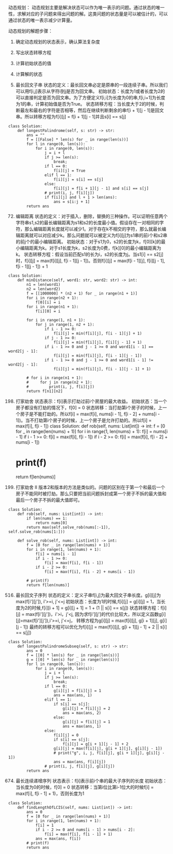 动态规划：
动态规划主要是解决状态可以作为唯一表示的问题。通过状态的唯一性，求解对应的子问题来得出问题的解。这类问题的状态量是可以被估计的，可以通过状态的唯一表示减少计算量。

动态规划的解题步骤：
1. 确定动态规划的状态表示，确认算法复杂度
2. 写出状态转移方程
3. 计算初始状态的值
4. 计算解的状态

5. 最长回文子串
状态的定义：最长回文串必定是原串的一段连续子串。所以我们可以用f[i,j]表示从字符i到j是否为回文串。
初始状态：长度为1或者长度为2的可以直接判定是否为回文串。为了方便定义f[i,i]为长度为0的串,f[i,i+1]为长度为1的串，计算初始值是否为True。
状态转移方程：当长度大于2的时候，判断最左和最右的字符是否相等，然后在继续判断剩余的串f[i + 1][j - 1]是回文串。所以转移方程为f[i][j] = f[i + 1][j - 1]并且s[i] == s[j]

```text
class Solution:
    def longestPalindrome(self, s: str) -> str:
        ans = ""
        f = [[False] * len(s) for _ in range(len(s))]
        for l in range(0, len(s)):
            for i in range(0, len(s)):
                j = i + l
                if j >= len(s):
                    break;
                if l == 0:
                    f[i][j] = True
                elif l == 1:
                    f[i][j] = s[i] == s[j]
                else:
                    f[i][j] = f[i + 1][j - 1] and s[i] == s[j]
                # print(i, j, f[i][j])  
                if f[i][j] and l + 1 > len(ans):
                    ans = s[i:j + 1]
        return ans
```

72. 编辑距离
状态的定义：对于插入，删除，替换的三种操作。可以证明任意两个字符串s1,s2的最长编辑距离为s1和s2的长度最小值。假设存在一对相同的字符，那么编辑距离长度就可以减少1。对于存在k不相交的字符，那么就最长编辑距离就可以对应减少k。那么问题就可以被定义为f[i][j]为s1串的前i个和s2串的前j个的最小编辑距离。
初始状态：对于s1为0，s2的长度为k，f[0][k]的最小编辑距离为k。对于s1长度为k，s2长度为0费，f[k][0]的最小编辑距离为k。
状态转移方程：假设当前匹配s1的长为i，s2的长度为j。当s1[i] == s2[j]时，f[i][j] = max(f[i][j], f[i - 1][j - 1])。否则f[i][j] = max(f[i - 1][j], f[i][j - 1], f[i - 1][j - 1]) + 1

```text
class Solution:
    def minDistance(self, word1: str, word2: str) -> int:
        n1 = len(word1)
        n2 = len(word2)
        f = [[1000000] * (n2 + 1) for _ in range(n1 + 1)]
        for i in range(n2 + 1):
            f[0][i] = i
        for i in range(n1 + 1):
            f[i][0] = i

        for i in range(1, n1 + 1):
            for j in range(1, n2 + 1):
                if i - 1 >= 0:
                    f[i][j] = min(f[i][j], f[i - 1][j] + 1)
                if j - 1 >= 0:
                    f[i][j] = min(f[i][j], f[i][j - 1] + 1)
                if i - 1 >= 0 and j - 1 >= 0 and word1[i - 1] == word2[j - 1]:
                    f[i][j] = min(f[i][j], f[i - 1][j - 1])
                if i - 1 >= 0 and j - 1 >= 0 and word1[i - 1] != word2[j - 1]:
                    f[i][j] = min(f[i][j], f[i - 1][j - 1] + 1)

        # for i in range(n1 + 1):
        #     for j in range(n2 + 1):
        #         print(i, j, f[i][j])
        return f[n1][n2]
```

198. 打家劫舍
状态表示：f[i]表示打劫过前i个房屋的最大收益。
初始状态：当一个房子都没有打劫的情况下，f[0] = 0
状态转移：当打劫第i个房子的时候，上一个房子是不能打劫的。所以f[i] = max(f[i], nums[i - 1], f[i - 2] + nums[i - 1])。当不打劫第i个房子的时候，上一个房子是允许打劫的。所以f[i] = max(f[i], f[i - 1])
class Solution:
    def rob(self, nums: List[int]) -> int:
        f = [0 for _ in range(len(nums) + 1)]
        for i in range(1, len(nums) + 1):
            f[i] = nums[i - 1]
            if i - 1 >= 0:
                f[i] = max(f[i], f[i - 1])
            if i - 2 >= 0:
                f[i] = max(f[i], f[i - 2] + nums[i - 1])

        # print(f)
        return f[len(nums)]

213. 打家劫舍 II
版本2和版本的方法是类似的。问题的区别在于第一个和最后一个房子不能同时被打劫。那么只要把当前问题拆封成第一个房子不拆的最大值和最后一个房子不拆的最大值即可。

```text
class Solution:
    def rob(self, nums: List[int]) -> int:
        if len(nums) == 1:
            return nums[0]
        return max(self.solve_rob(nums[:-1]), self.solve_rob(nums[1:]))

    def solve_rob(self, nums: List[int]) -> int:
        f = [0 for _ in range(len(nums) + 1)]
        for i in range(1, len(nums) + 1):
            f[i] = nums[i - 1]
            if i - 1 >= 0:
                f[i] = max(f[i], f[i - 1])
            if i - 2 >= 0:
                f[i] = max(f[i], f[i - 2] + nums[i - 1])

        # print(f)
        return f[len(nums)]
```

516. 最长回文子序列
状态的定义：定义子串f[i,j]为最大回文子串长度。g[i][j]为max(f[i'][j']), i'>=i, j'<=j
初始状态：长度为1的时候,f[i][j] = g[i][j] = 1，当长度为2的时候,f[i][i + 1] = g[i][j + 1] = 1 + (1 || s[i] == s[j])
状态转移方程：f[i][j] = max(f[i'][j'])，i'>i，j'<j,
因为求f[i'][j']的代价比较大，所以定义函数g[i][j]=max(f[i'][j']),i'>=i, j'<=j，
转移方程为g[i][j] = max(f[i][j], g[i + 1][j], g[i][j - 1])
最终的转移方程可以优化为f[i][j] = max(f[i][j], g[i + 1][j - 1] + 2 || s[i] == s[j])

```text
class Solution:
    def longestPalindromeSubseq(self, s: str) -> str:
        ans = 0
        f = [[0] * len(s) for _ in range(len(s))]
        g = [[0] * len(s) for _ in range(len(s))]
        for l in range(0, len(s)):
            for i in range(0, len(s)):
                j = i + l
                if j >= len(s):
                    break;
                if l == 0:
                    g[i][j] = f[i][j] = 1
                    ans = max(ans, 1)
                elif l == 1:
                    if s[i] == s[j]:
                        g[i][j] = f[i][j] = 2
                        ans = max(ans, 2)
                    else:
                        g[i][j] = f[i][j] = 1
                        ans = max(ans, 1)
                else:
                    f[i][j] = 0
                    if s[i] == s[j]:
                        f[i][j] = g[i + 1][j - 1] + 2
                    g[i][j] = max(f[i][j], g[i + 1][j], g[i][j - 1])
                    # print("g", i, j, f[i][j], g[i + 1][j], g[i][j - 1])
                    ans = max(ans, f[i][j])
                # print(i, j, f[i][j], g[i][j])
        return ans
```

674. 最长连续递增序列
状态表示：f[i]表示前i个串的最大子序列的长度
初始状态：当长度为0的时候，f[0] = 0
状态转移：当第i位比第i-1位大的时候f[i] = max(f[i], f[i - 1] + 1)，否则长度为1

```text
class Solution:
    def findLengthOfLCIS(self, nums: List[int]) -> int:
        ans = 0
        f = [0 for _ in range(len(nums) + 1)]
        for i in range(1, len(nums) + 1):
            f[i] = 1
            if i - 2 >= 0 and nums[i - 1] > nums[i - 2]:
                f[i] = max(f[i], f[i - 1] + 1)
            ans = max(ans, f[i])
        # print(f)
        return ans
```